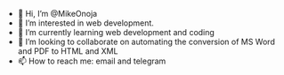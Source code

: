 - 👋 Hi, I’m @MikeOnoja
- 👀 I’m interested in web development.
- 🌱 I’m currently learning web development and coding
- 💞️ I’m looking to collaborate on automating the conversion of MS Word and PDF to HTML and XML
- 📫 How to reach me: email and telegram

<!---
MikeOnoja/MikeOnoja is a ✨ special ✨ repository because its `README.md` (this file) appears on your GitHub profile.
You can click the Preview link to take a look at your changes.
--->
